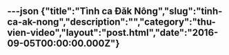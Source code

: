---json
{"title":"Tình ca Đăk Nông","slug":"tinh-ca-ak-nong","description":"","category":"thu-vien-video","layout":"post.html","date":"2016-09-05T00:00:00.000Z"}
---
